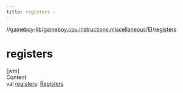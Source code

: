 ```yaml
---
title: registers -
---
```

//[gameboy-lib](../../index.md)/[gameboy.cpu.instructions.miscellaneous](../index.md)/[EI](index.md)/[registers](registers.md)



# registers  
[jvm]  
Content  
val [registers](registers.md): [Registers](../../gameboy.cpu/-registers/index.md)  



